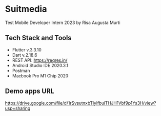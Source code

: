 # Suitmedia

Test Mobile Developer Intern 2023 by Risa Augusta Murti

## Tech Stack and Tools
- Flutter v.3.3.10
- Dart v.2.18.6
- REST API: https://reqres.in/
- Android Studio IDE 2020.3.1
- Postman
- Macbook Pro M1 Chip 2020

## Demo apps URL
https://drive.google.com/file/d/1rSvsutnxbTlyIfbuiTHJH1Vbf9p1Ys3H/view?usp=sharing
 
